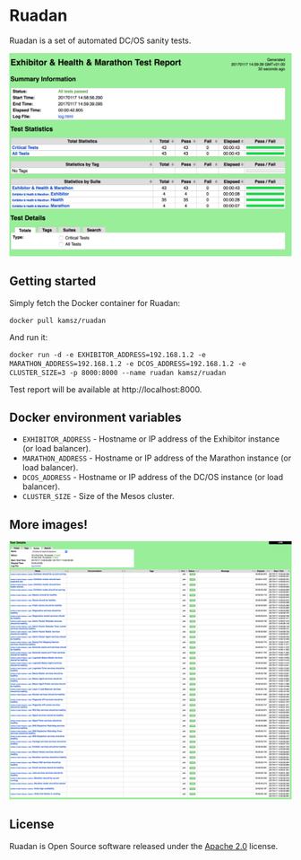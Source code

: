 # Ruadan

Ruadan is a set of automated DC/OS sanity tests.

![Test report](images/main.png)

## Getting started

Simply fetch the Docker container for Ruadan:

```
docker pull kamsz/ruadan
```

And run it:

```
docker run -d -e EXHIBITOR_ADDRESS=192.168.1.2 -e MARATHON_ADDRESS=192.168.1.2 -e DCOS_ADDRESS=192.168.1.2 -e CLUSTER_SIZE=3 -p 8000:8000 --name ruadan kamsz/ruadan
```

Test report will be available at http://localhost:8000.

## Docker environment variables

* `EXHIBITOR_ADDRESS` - Hostname or IP address of the Exhibitor instance (or load balancer).
* `MARATHON_ADDRESS` - Hostname or IP address of the Marathon instance (or load balancer).
* `DCOS_ADDRESS` - Hostname or IP address of the DC/OS instance (or load balancer).
* `CLUSTER_SIZE` - Size of the Mesos cluster.

## More images!

![Detailed test report](images/detailed.png)

## License

Ruadan is Open Source software released under the [Apache 2.0](LICENSE) license.
